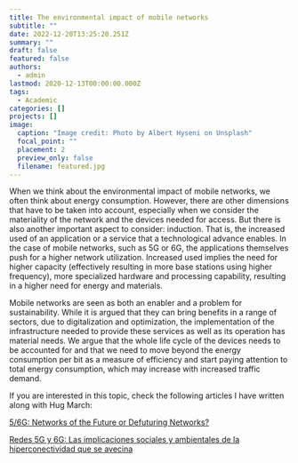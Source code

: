 ```yaml
---
title: The environmental impact of mobile networks
subtitle: ""
date: 2022-12-20T13:25:20.251Z
summary: ""
draft: false
featured: false
authors:
  - admin
lastmod: 2020-12-13T00:00:00.000Z
tags:
  - Academic
categories: []
projects: []
image:
  caption: "Image credit: Photo by Albert Hyseni on Unsplash"
  focal_point: ""
  placement: 2
  preview_only: false
  filename: featured.jpg
---
```

When we think about the environmental impact of mobile networks, we often think about energy consumption. However, there are other dimensions that have to be taken into account, especially when we consider the materiality of the network and the devices needed for access. But there is also another important aspect to consider: induction. That is, the increased used of an application or a service that a technological advance enables. In the case of mobile networks, such as 5G or 6G, the applications themselves push for a higher network utilization. Increased used implies the need for higher capacity (effectively resulting in more base stations using higher frequency), more specialized hardware and processing capability, resulting in a higher need for energy and materials. 

M﻿obile networks are seen as both an enabler and a problem for sustainability. While it is argued that they can bring benefits in a range of sectors, due to digitalization and optimization, the implementation of the infrastructure needed to provide these services as well as its operation has material needs. We argue that the whole life cycle of the devices needs to be accounted for and that we need to move beyond the energy consumption per bit as a measure of efficiency and start paying attention to total energy consumption, which may increase with increased traffic demand. 

I﻿f you are interested in this topic, check the following articles I have written along with Hug March:

[5/6G: Networks of the Future or Defuturing Networks?](https://arxiv.org/pdf/2207.02533.pdf)

[Redes 5G y 6G: Las implicaciones sociales y ambientales de la hiperconectividad que se avecina](https://theconversation.com/redes-5g-y-6g-las-implicaciones-sociales-y-ambientales-de-la-hiperconectividad-que-se-avecina-187050)
